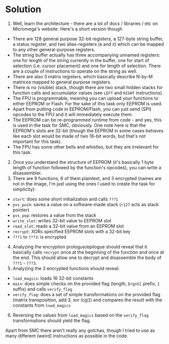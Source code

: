 Solution
========

1. Well, learn the architecture - there are a lot of docs / libraries / etc on Micromega's website. Here's a short version though
  * There are 128 general purpose 32-bit registers, a 127-byte string buffer, a status register, and two alias-registers (`A` and `X`) which can be mapped to any other general-purpose registers.
  * The string buffer actually has three accompanying unnamed registers: one for length of the string currently in the buffer, one for start of selection (i.e. cursor placement) and one for length of selection. There are a couple of instructions to operate on the string as well.
  * There are also 3 matrix registers, which basically describe N-by-M matrices mapped to general purpose registers.
  * There is no (visible) stack, though there are two small hidden stacks for function calls and accumulator values (see `LEFT` and `RIGHT` instructions).
  * The FPU is programmable, meaning you can upload your functions to either EEPROM or Flash. For the sake of this task only EEPROM is used.
  * Apart from putting code in EEPROM/Flash, you can just send (SPI) opcodes to the FPU and it will immediately execute them.
  * The EEPROM can be re-programmed runtime from code - and yes, this is used in the task for SMC, obviously. One note here is that the EEPROM's slots are 32-bit (though the EEPROM in some cases behaves like each slot would be made of two 16-bit words, but that's not important for this task).
  * The FPU has some other bells and whistles, but they are irrelevant for this task.
2. Once you understand the structure of EEPROM (it's basically 1 byte length of function followed by the function's opcodes), you can write a disassembler.
3. There are 9 functions, 6 of them plaintext, and 3 encrypted (names are not in the image, I'm just using the ones I used to create the task for simplicity):
  * `start`: does some short initialization and calls `???1`
  * `pvs_push`: saves a value on a software-made stack (`r127` acts as stack pointer)
  * `pvs_pop`: restores a value from the stack
  * `write_slot`: writes 32-bit value to EEPROM slot
  * `read_slot`: reads a 32-bit value from an EEPROM slot
  * `recrypt`: XORs specified EEPROM slots with a 32-bit key
  * `???1` to `???3`: is encrypted
4. Analyzing the encryption prologue/epilogue should reveal that it basically calls `recrypt` once at the beginning of the function and once at the end. This should allow one to decrypt and disassemble the body of `???1` - `???3`.
5. Analyzing the 3 encrypted functions should reveal:
  * `load_magics`: loads 16 32-bit constants
  * `main`: does simple checks on the provided flag (length, `DrgnS{` prefix, `}` suffix) and calls `verify_flag`
  * `verify_flag`: does a set of simple transformations on the provided flag (matrix transposition, add 3, xor lcg()) and compares the result with the constants from `load_magics`
6. Reversing the values from `load_magics` based on the `verify_flag` transformations should yield the flag.

Apart from SMC there aren't really any gotchas, though I tried to use as many different (weird) instructions as possible in the code.

